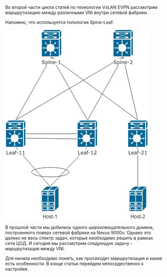 Во второй части цикла статей по технологии VxLAN EVPN рассмотрим маршрутизацию между различными VNI внутри сетевой фабрики.

Напомню, что используется топология Spine-Leaf:

![](img/underlayforl2.jpg)

В прошлой части мы добились одного широковещательного домена, построенного поверх сетевой фабрики на Nexus 9000v.
Однако это далеко не весь спектр задач, которые необходимо решить в рамках сети ЦОД. И сегодня мы рассмотрим следующую 
задачу - маршрутизация между VNI.

Для начала необходимо понять, как просиходит маршрутизация и какие есть особенности. В конце статьи перейдем непосрдественно к настройке.




